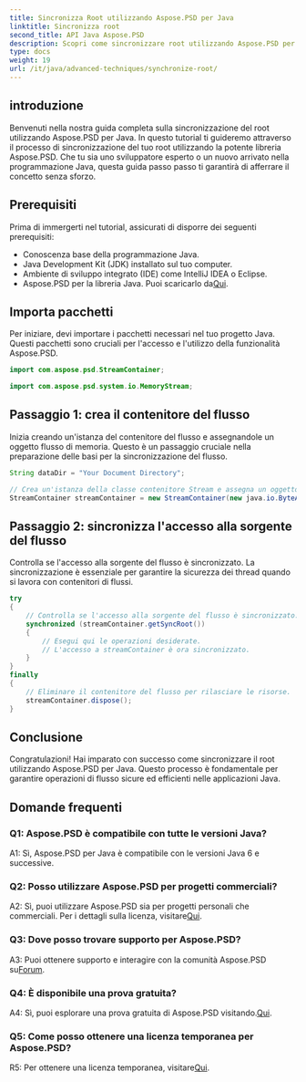 ```yaml
---
title: Sincronizza Root utilizzando Aspose.PSD per Java
linktitle: Sincronizza root
second_title: API Java Aspose.PSD
description: Scopri come sincronizzare root utilizzando Aspose.PSD per Java. Segui la nostra guida passo passo per operazioni di flusso Java efficienti.
type: docs
weight: 19
url: /it/java/advanced-techniques/synchronize-root/
---
```

## introduzione

Benvenuti nella nostra guida completa sulla sincronizzazione del root utilizzando Aspose.PSD per Java. In questo tutorial ti guideremo attraverso il processo di sincronizzazione del tuo root utilizzando la potente libreria Aspose.PSD. Che tu sia uno sviluppatore esperto o un nuovo arrivato nella programmazione Java, questa guida passo passo ti garantirà di afferrare il concetto senza sforzo.

## Prerequisiti

Prima di immergerti nel tutorial, assicurati di disporre dei seguenti prerequisiti:

- Conoscenza base della programmazione Java.
- Java Development Kit (JDK) installato sul tuo computer.
- Ambiente di sviluppo integrato (IDE) come IntelliJ IDEA o Eclipse.
-  Aspose.PSD per la libreria Java. Puoi scaricarlo da[Qui](https://releases.aspose.com/psd/java/).

## Importa pacchetti

Per iniziare, devi importare i pacchetti necessari nel tuo progetto Java. Questi pacchetti sono cruciali per l'accesso e l'utilizzo della funzionalità Aspose.PSD.

```java
import com.aspose.psd.StreamContainer;

import com.aspose.psd.system.io.MemoryStream;
```

## Passaggio 1: crea il contenitore del flusso

Inizia creando un'istanza del contenitore del flusso e assegnandole un oggetto flusso di memoria. Questo è un passaggio cruciale nella preparazione delle basi per la sincronizzazione del flusso.

```java
String dataDir = "Your Document Directory";

// Crea un'istanza della classe contenitore Stream e assegna un oggetto flusso di memoria.
StreamContainer streamContainer = new StreamContainer(new java.io.ByteArrayInputStream(new byte[0]));
```

## Passaggio 2: sincronizza l'accesso alla sorgente del flusso

Controlla se l'accesso alla sorgente del flusso è sincronizzato. La sincronizzazione è essenziale per garantire la sicurezza dei thread quando si lavora con contenitori di flussi.

```java
try
{
    // Controlla se l'accesso alla sorgente del flusso è sincronizzato.
    synchronized (streamContainer.getSyncRoot())
    {
        // Esegui qui le operazioni desiderate.
        // L'accesso a streamContainer è ora sincronizzato.
    }
}
finally
{
    // Eliminare il contenitore del flusso per rilasciare le risorse.
    streamContainer.dispose();
}
```

## Conclusione

Congratulazioni! Hai imparato con successo come sincronizzare il root utilizzando Aspose.PSD per Java. Questo processo è fondamentale per garantire operazioni di flusso sicure ed efficienti nelle applicazioni Java.

## Domande frequenti

### Q1: Aspose.PSD è compatibile con tutte le versioni Java?

A1: Sì, Aspose.PSD per Java è compatibile con le versioni Java 6 e successive.

### Q2: Posso utilizzare Aspose.PSD per progetti commerciali?

 A2: Sì, puoi utilizzare Aspose.PSD sia per progetti personali che commerciali. Per i dettagli sulla licenza, visitare[Qui](https://purchase.aspose.com/buy).

### Q3: Dove posso trovare supporto per Aspose.PSD?

 A3: Puoi ottenere supporto e interagire con la comunità Aspose.PSD su[Forum](https://forum.aspose.com/c/psd/34).

### Q4: È disponibile una prova gratuita?

 A4: Sì, puoi esplorare una prova gratuita di Aspose.PSD visitando.[Qui](https://releases.aspose.com/).

### Q5: Come posso ottenere una licenza temporanea per Aspose.PSD?

 R5: Per ottenere una licenza temporanea, visitare[Qui](https://purchase.aspose.com/temporary-license/).